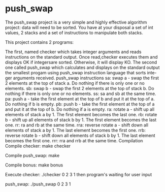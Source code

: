 # push_swap
The push_swap project is a very simple and highly effective algorithm project: data will need to be sorted. You have at your disposal a set of int values, 2 stacks and a set of instructions to manipulate both stacks.

This project contains 2 programs:

The first, named checker which takes integer arguments and reads instructions on the standard output. Once read,checker executes them and displays OK if integersare sorted. Otherwise, it will display KO.
The second one called push_swap which calculates and displays on the standard output the smallest progam using push_swap instruction language that sorts inte-ger arguments received.
push_swap instructions
sa: swap a - swap the first 2 elements at the top of stack a. Do nothing if there is only one or no elements.
sb: swap b - swap the first 2 elements at the top of stack b. Do nothing if there is only one or no elements.
ss: sa and sb at the same time.
pa: push a - take the first element at the top of b and put it at the top of a. Do nothing if b is empty.
pb: push b - take the first element at the top of a and put it at the top of b. Do nothing if a is empty.
ra: rotate a - shift up all elements of stack a by 1. The first element becomes the last one.
rb: rotate b - shift up all elements of stack b by 1. The first element becomes the last one.
rr: ra and rb at the same time.
rra: reverse rotate a - shift down all elements of stack a by 1. The last element becomes the first one.
rrb: reverse rotate b - shift down all elements of stack b by 1. The last element becomes the first one.
rrr: rra and rrb at the same time.
Compilation
Compile checker: make checker

Compile push_swap: make

Compile bonus: make bonus

Execute
checker: ./checker 0 2 3 1 then program's waiting for user input

push_swap: ./push_swap 0 2 3 1

